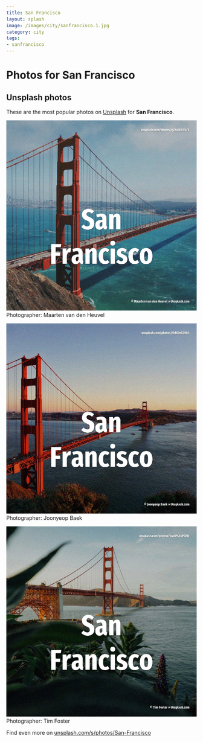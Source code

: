 ```yaml
---
title: San Francisco
layout: splash
image: /images/city/sanfrancisco.1.jpg
category: city
tags:
- sanfrancisco
---
```

# Photos for San Francisco
 
## Unsplash photos
These are the most popular photos on [Unsplash](https://unsplash.com) for **San Francisco**.
 
![San Francisco](/images/city/sanfrancisco.1.jpg)
Photographer:  Maarten van den Heuvel
 
![San Francisco](/images/city/sanfrancisco.2.jpg)
Photographer:  Joonyeop Baek
 
![San Francisco](/images/city/sanfrancisco.3.jpg)
Photographer:  Tim Foster
 
Find even more on [unsplash.com/s/photos/San-Francisco](https://unsplash.com/s/photos/San-Francisco)
 
